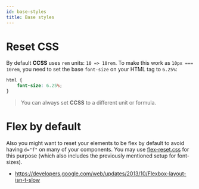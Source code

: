 ```yaml
---
id: base-styles
title: Base styles
---
```


# Reset CSS

By default **CCSS** uses `rem` units: `10 => 10rem`. To make this work as
`10px === 10rem`, you need to set the base `font-size` on your
HTML tag to `6.25%`:

```css
html {
    font-size: 6.25%;
}
```

> You can always set **CCSS** to a different unit or formula.

# Flex by default

Also you might want to reset your elements to be flex by default to avoid having
`d="f"` on many of your components. You may use [flex-reset.css](https://gist.github.com/wintercounter/5e3f4915c714022a8dd048f55b48908d#file-flex-reset-css) for this purpose
(which also includes the previously mentioned setup for font-sizes).

-   https://developers.google.com/web/updates/2013/10/Flexbox-layout-isn-t-slow
